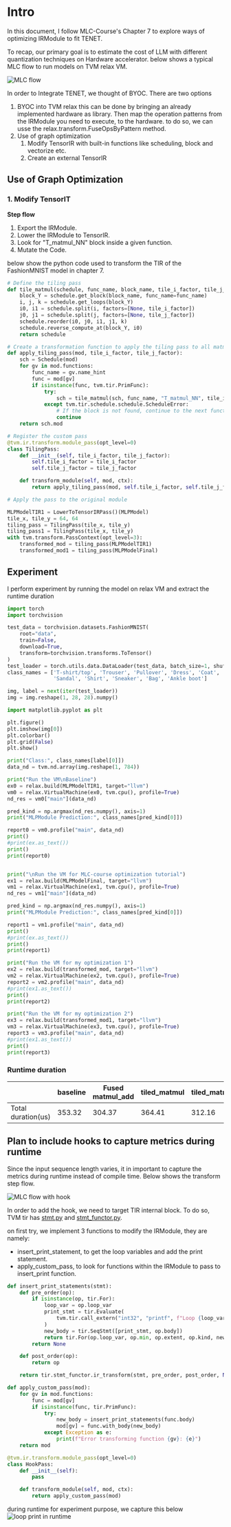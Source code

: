 # Intro

In this document, I follow MLC-Course's Chapter 7 to explore ways of optimizing IRModule to fit TENET.

To recap, our primary goal is to estimate the cost of LLM with different quantization techniques on Hardware accelerator. below shows a typical MLC flow to run models on TVM relax VM.

![MLC flow](../imgs/MLC_flow.png)

In order to Integrate TENET, we thought of BYOC. There are two options

1. BYOC into TVM relax
   this can be done by bringing an already implemented hardware as library. Then map the operation patterns from the IRModule you need to execute, to the hardware. to do so, we can usse the relax.transform.FuseOpsByPattern method.
2. Use of graph optimization
   1. Modify TensorIR with built-in functions like scheduling, block and vectorize etc.
   2. Create an external TensorIR

## Use of Graph Optimization

### 1. Modify TensorIT

__Step flow__

1. Export the IRModule.
2. Lower the IRModule to TensorIR.
3. Look for "T_matmul_NN" block inside a given function.
4. Mutate the Code.

below show the python code used to transform the TIR of the FashionMNIST model in chapter 7. 

``` python
# Define the tiling pass
def tile_matmul(schedule, func_name, block_name, tile_i_factor, tile_j_factor):
    block_Y = schedule.get_block(block_name, func_name=func_name)
    i, j, k = schedule.get_loops(block_Y)
    i0, i1 = schedule.split(i, factors=[None, tile_i_factor])
    j0, j1 = schedule.split(j, factors=[None, tile_j_factor])
    schedule.reorder(i0, j0, i1, j1, k)
    schedule.reverse_compute_at(block_Y, i0)
    return schedule

# Create a transformation function to apply the tiling pass to all matmul functions
def apply_tiling_pass(mod, tile_i_factor, tile_j_factor):
    sch = Schedule(mod)
    for gv in mod.functions:
        func_name = gv.name_hint
        func = mod[gv]
        if isinstance(func, tvm.tir.PrimFunc):
            try:
                sch = tile_matmul(sch, func_name, "T_matmul_NN", tile_i_factor, tile_j_factor)
            except tvm.tir.schedule.schedule.ScheduleError:
                # If the block is not found, continue to the next function
                continue
    return sch.mod

# Register the custom pass
@tvm.ir.transform.module_pass(opt_level=0)
class TilingPass:
    def __init__(self, tile_i_factor, tile_j_factor):
        self.tile_i_factor = tile_i_factor
        self.tile_j_factor = tile_j_factor

    def transform_module(self, mod, ctx):
        return apply_tiling_pass(mod, self.tile_i_factor, self.tile_j_factor)

# Apply the pass to the original module

MLPModelTIR1 = LowerToTensorIRPass()(MLPModel)
tile_x, tile_y = 64, 64
tiling_pass = TilingPass(tile_x, tile_y)
tiling_pass1 = TilingPass(tile_x, tile_y)
with tvm.transform.PassContext(opt_level=3):
    transformed_mod = tiling_pass(MLPModelTIR1)
    transformed_mod1 = tiling_pass(MLPModelFinal)
```

## Experiment
I perform experiment by running the model on relax VM and extract the runtime duration

``` python
import torch
import torchvision

test_data = torchvision.datasets.FashionMNIST(
    root="data",
    train=False,
    download=True,
    transform=torchvision.transforms.ToTensor()
)
test_loader = torch.utils.data.DataLoader(test_data, batch_size=1, shuffle=True)
class_names = ['T-shirt/top', 'Trouser', 'Pullover', 'Dress', 'Coat',
               'Sandal', 'Shirt', 'Sneaker', 'Bag', 'Ankle boot']

img, label = next(iter(test_loader))
img = img.reshape(1, 28, 28).numpy()

import matplotlib.pyplot as plt

plt.figure()
plt.imshow(img[0])
plt.colorbar()
plt.grid(False)
plt.show()

print("Class:", class_names[label[0]])
data_nd = tvm.nd.array(img.reshape(1, 784))

print("Run the VM\nBaseline")
ex0 = relax.build(MLPModelTIR1, target="llvm")
vm0 = relax.VirtualMachine(ex0, tvm.cpu(), profile=True)
nd_res = vm0["main"](data_nd)

pred_kind = np.argmax(nd_res.numpy(), axis=1)
print("MLPModule Prediction:", class_names[pred_kind[0]])

report0 = vm0.profile("main", data_nd)
print()
#print(ex.as_text())
print()
print(report0)


print("\nRun the VM for MLC-course optimization tutorial")
ex1 = relax.build(MLPModelFinal, target="llvm")
vm1 = relax.VirtualMachine(ex1, tvm.cpu(), profile=True)
nd_res = vm1["main"](data_nd)

pred_kind = np.argmax(nd_res.numpy(), axis=1)
print("MLPModule Prediction:", class_names[pred_kind[0]])

report1 = vm1.profile("main", data_nd)
print()
#print(ex.as_text())
print()
print(report1)

print("Run the VM for my optimization 1")
ex2 = relax.build(transformed_mod, target="llvm")
vm2 = relax.VirtualMachine(ex2, tvm.cpu(), profile=True)
report2 = vm2.profile("main", data_nd)
#print(ex1.as_text())
print()
print(report2)

print("Run the VM for my optimization 2")
ex3 = relax.build(transformed_mod1, target="llvm")
vm3 = relax.VirtualMachine(ex3, tvm.cpu(), profile=True)
report3 = vm3.profile("main", data_nd)
#print(ex1.as_text())
print()
print(report3)
```

### Runtime duration

|        | baseline      | Fused matmul_add       | tiled_matmul | tiled_matmul+fused |
| -------------- | -------------- | -------------- | --------------- | ------------ |
| Total duration(us) | 353.32  | 304.37 | 364.41  | 312.16 |



## Plan to include hooks to capture metrics during runtime
Since the input sequence length varies, it in important to capture the metrics during runtime instead of compile time. Below shows the transform step flow.

![MLC flow with hook](../imgs/MLC_hook_flow.png)

In order to add the hook, we need to target TIR internal block. To do so, TVM tir has [stmt.py](https://github.com/apache/tvm/blob/main/python/tvm/tir/stmt.py) and [stmt_functor.py](https://github.com/apache/tvm/blob/main/python/tvm/tir/stmt_functor.py). 

on first try, we implement 3 functions to modify the IRModule, they are namely: 
* insert_print_statement, to get the loop variables and add the print statement.
* apply_custom_pass, to look for functions within the IRModule to pass to insert_print function.

``` python 
def insert_print_statements(stmt):
    def pre_order(op):
        if isinstance(op, tir.For):
            loop_var = op.loop_var
            print_stmt = tir.Evaluate(
                tvm.tir.call_extern("int32", "printf", f"Loop {loop_var.name}: %d\\n", loop_var)
            )
            new_body = tir.SeqStmt([print_stmt, op.body])
            return tir.For(op.loop_var, op.min, op.extent, op.kind, new_body, op.thread_binding, op.annotations)
        return None

    def post_order(op):
        return op

    return tir.stmt_functor.ir_transform(stmt, pre_order, post_order, None)

def apply_custom_pass(mod):
    for gv in mod.functions:
        func = mod[gv]
        if isinstance(func, tir.PrimFunc):
            try:
                new_body = insert_print_statements(func.body)
                mod[gv] = func.with_body(new_body)
            except Exception as e:
                print(f"Error transforming function {gv}: {e}")
    return mod

@tvm.ir.transform.module_pass(opt_level=0)
class HookPass:
    def __init__(self):
        pass

    def transform_module(self, mod, ctx):
        return apply_custom_pass(mod)
```

during runtime for experiment purpose, we capture this below
![loop print in runtime](../imgs/loop_print.PNG)